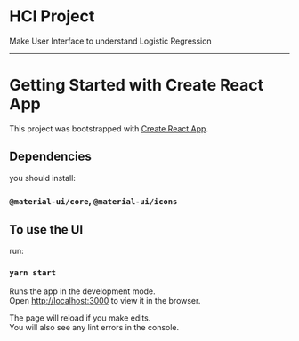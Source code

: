 # HCI Project 

Make User Interface to understand Logistic Regression

---

# Getting Started with Create React App

This project was bootstrapped with [Create React App](https://github.com/facebook/create-react-app).

## Dependencies

you should install:

### `@material-ui/core`, `@material-ui/icons`


## To use the UI

run:

### `yarn start`

Runs the app in the development mode.\
Open [http://localhost:3000](http://localhost:3000) to view it in the browser.

The page will reload if you make edits.\
You will also see any lint errors in the console.
